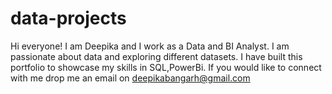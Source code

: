 # data-projects

Hi everyone! I am Deepika and I work as a Data and BI Analyst. I am passionate about data and exploring different datasets. I have built this portfolio to showcase my skills in SQL,PowerBi. If you would like to connect with me drop me an email on deepikabangarh@gmail.com
